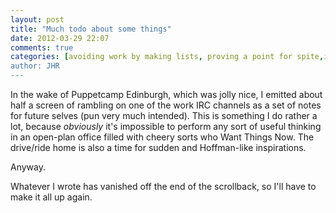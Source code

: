 ```yaml
---
layout: post
title: "Much todo about some things"
date: 2012-03-29 22:07
comments: true
categories: [avoiding work by making lists, proving a point for spite,it's better than watching telly]
author: JHR
---
```


In the wake of Puppetcamp Edinburgh, which was jolly nice, I emitted about half a screen of rambling on one of the work IRC channels as a set of notes for future selves
(pun very much intended). This is something I do rather a lot, because _obviously_ it's impossible to perform any sort of useful thinking in an open-plan office
filled with cheery sorts who Want Things Now. The drive/ride home is also a time for sudden and Hoffman-like inspirations.

Anyway.

Whatever I wrote has vanished off the end of the scrollback, so I'll have to make it all up again.

